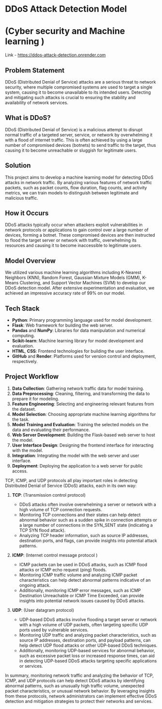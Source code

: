 
# DDoS Attack Detection Model
#  (Cyber security and Machine learning )
Link -  https://ddos-attack-detection.onrender.com

## Problem Statement

DDoS (Distributed Denial of Service) attacks are a serious threat to network security, where multiple compromised systems are used to target a single system, causing it to become unavailable to its intended users. Detecting and mitigating such attacks is crucial to ensuring the stability and availability of network services.

## What is DDoS?

DDoS (Distributed Denial of Service) is a malicious attempt to disrupt normal traffic of a targeted server, service, or network by overwhelming it with a flood of internet traffic. This is often achieved by using a large number of compromised devices (botnets) to send traffic to the target, thus causing it to become unreachable or sluggish for legitimate users.

## Solution

This project aims to develop a machine learning model for detecting DDoS attacks in network traffic. By analyzing various features of network traffic packets, such as packet counts, flow duration, flag counts, and activity metrics, we can train models to distinguish between legitimate and malicious traffic.

## How it Occurs

DDoS attacks typically occur when attackers exploit vulnerabilities in network protocols or applications to gain control over a large number of devices, forming a botnet. These compromised devices are then instructed to flood the target server or network with traffic, overwhelming its resources and causing it to become inaccessible to legitimate users.

## Model Overview

We utilized various machine learning algorithms including K-Nearest Neighbors (KNN), Random Forest, Gaussian Mixture Models (GMM), K-Means Clustering, and Support Vector Machines (SVM) to develop our DDoS detection model. After extensive experimentation and evaluation, we achieved an impressive accuracy rate of 99% on our model.

## Tech Stack

- **Python**: Primary programming language used for model development.
- **Flask**: Web framework for building the web server.
- **Pandas** and **NumPy**: Libraries for data manipulation and numerical computing.
- **Scikit-learn**: Machine learning library for model development and evaluation.
- **HTML**, **CSS**: Frontend technologies for building the user interface.
- **GitHub** and **Render**: Platforms used for version control and deployment, respectively.
  

## Project Workflow

1. **Data Collection**: Gathering network traffic data for model training.
2. **Data Preprocessing**: Cleaning, filtering, and transforming the data to prepare it for modeling.
3. **Feature Engineering**: Selecting and engineering relevant features from the dataset.
4. **Model Selection**: Choosing appropriate machine learning algorithms for the task.
5. **Model Training and Evaluation**: Training the selected models on the data and evaluating their performance.
6. **Web Server Development**: Building the Flask-based web server to host the model.
7. **User Interface Design**: Designing the frontend interface for interacting with the model.
8. **Integration**: Integrating the model with the web server and user interface.
9. **Deployment**: Deploying the application to a web server for public access.



TCP, ICMP, and UDP protocols all play important roles in detecting Distributed Denial of Service (DDoS) attacks, each in its own way:

1. **TCP**:  (Transmission control protocol)
   - DDoS attacks often involve overwhelming a server or network with a high volume of TCP connection requests.
   - Monitoring TCP connections and their states can help detect abnormal behavior such as a sudden spike in connection attempts or a large number of connections in the SYN_SENT state (indicating a TCP SYN flood attack).
   - Analyzing TCP header information, such as source IP addresses, destination ports, and flags, can provide insights into potential attack patterns.

2. **ICMP**: (Internet control message protocol )
   - ICMP packets can be used in DDoS attacks, such as ICMP flood attacks or ICMP echo request (ping) floods.
   - Monitoring ICMP traffic volume and analyzing ICMP packet characteristics can help detect abnormal patterns indicative of an ongoing attack.
   - Additionally, monitoring ICMP error messages, such as ICMP Destination Unreachable or ICMP Time Exceeded, can provide insights into potential network issues caused by DDoS attacks.

3. **UDP**:  (User datagram protocol)
   - UDP-based DDoS attacks involve flooding a target server or network with a high volume of UDP packets, often targeting specific UDP ports used by vulnerable services.
   - Monitoring UDP traffic and analyzing packet characteristics, such as source IP addresses, destination ports, and payload patterns, can help detect UDP flood attacks or other UDP-based DDoS techniques.
   - Additionally, monitoring UDP-based services for abnormal behavior, such as excessive packet loss or increased response times, can aid in detecting UDP-based DDoS attacks targeting specific applications or services.

In summary, monitoring network traffic and analyzing the behavior of TCP, ICMP, and UDP protocols can help detect DDoS attacks by identifying abnormal patterns, such as unusually high traffic volume, unexpected packet characteristics, or unusual network behavior. By leveraging insights from these protocols, network administrators can implement effective DDoS detection and mitigation strategies to protect their networks and services.
